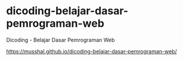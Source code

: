 # dicoding-belajar-dasar-pemrograman-web
Dicoding - Belajar Dasar Pemrograman Web

https://musshal.github.io/dicoding-belajar-dasar-pemrograman-web/
